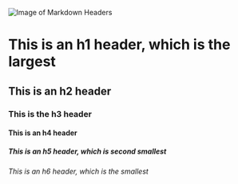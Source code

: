 ![Image of Markdown Headers](https://raw.githubusercontent.com/Codecademy/docs/main/media/rendered-markdown-headings.png)
# This is an h1 header, which is the largest
## This is an h2 header
### This is the h3 header
#### This is an h4 header
##### This is an h5 header, which is second smallest
###### This is an h6 header, which is the smallest
